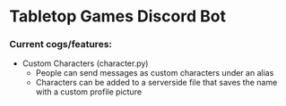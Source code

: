 # Tabletop Games Discord Bot

### Current cogs/features:
- Custom Characters (character.py)
    - People can send messages as custom characters under an alias
    - Characters can be added to a serverside file that saves the name with a custom profile picture
